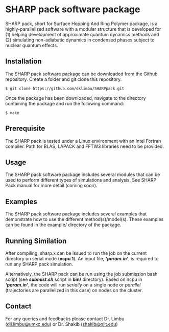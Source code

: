 # SHARP pack software package
SHARP pack, short for Surface Hopping And Ring Polymer package, is a highly-parallelized software with a modular structure that is developed for (1) helping development of approximate quantum dynamics methods and (2) simulating non-adiabatic dynamics in condensed phases subject to nuclear quantum effects.

## Installation
The SHARP pack software package can be downloaded from the Github repository. Create a folder and git clone this repository.
```
$ git clone https://github.com/dklimbu/SHARPpack.git
```

Once the package has been downloaded, navigate to the directory containing the package and run the following command:
```
$ make
```

## Prerequisite
The SHARP pack is tested under a Linux environment with an Intel Fortran compiler. Path for BLAS, LAPACK and FFTW3 libraries need to be provided.

## Usage
The SHARP pack software package includes several modules that can be used to perform different types of simulations and analysis. See SHARP Pack manual for more detail (coming soon).

## Examples
The SHARP pack software package includes several examples that demonstrate how to use the different method(s)/model(s). These examples can be found in the example/ directory of the package.

## Running Similation
After compiling, sharp.x can be issued to run the job on the current directory on serial mode (**ncpu 1**). An input file, _**‘param.in’**_, is required to run any SHARP pack simulation.

Alternatively, the SHARP pack can be run using the job submission bash script (see _**submist.sh**_ script in **bin/** directory). Based on ncpu in _**‘param.in’**_, the code will run _serially_ on a single node or _parallel_ (trajectories are parallelized in this case) on nodes on the cluster.

## Contact
For any queries and feedbacks please contact Dr. Limbu (dil.limbu@umkc.edu) or Dr. Shakib (shakib@njit.edu)